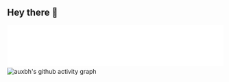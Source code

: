 ## Hey there 👋
![Metrics](/github-metrics.svg)
![auxbh's github activity graph](https://github-readme-activity-graph.vercel.app/graph?username=auxbh&theme=react-dark)